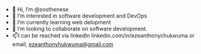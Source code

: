 - 👋 Hi, I’m @sosthenese
- 👀 I’m interested in software development and DevOps 
- 🌱 I’m currently learning web delopment
- 💞️ I’m looking to collaborate on software development.
- 📫I can be reached via linkedIn linkedin.com/in/ezeanthonychukwuma or email, ezeanthonyhukwuma@gmail.com

<!---
sosthenese/sosthenese is a ✨ special ✨ repository because its `README.md` (this file) appears on your GitHub profile.
You can click the Preview link to take a look at your changes.
--->
